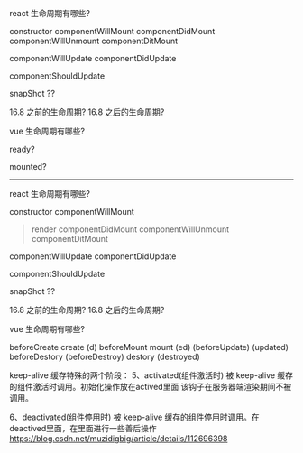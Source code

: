 react 生命周期有哪些?

constructor
componentWillMount
componentDidMount
componentWillUnmount
componentDitMount

componentWillUpdate
componentDidUpdate

componentShouldUpdate

snapShot ??

16.8 之前的生命周期?
16.8 之后的生命周期?



vue 生命周期有哪些?

ready?

mounted?


------


react 生命周期有哪些?

constructor
componentWillMount
> render
componentDidMount
componentWillUnmount
componentDitMount

componentWillUpdate
componentDidUpdate

componentShouldUpdate

snapShot ??

16.8 之前的生命周期?
16.8 之后的生命周期?



vue 生命周期有哪些?

beforeCreate
create (d)
beforeMount
mount (ed)
(beforeUpdate)
(updated)
beforeDestory (beforeDestroy)
destory (destroyed)




keep-alive 缓存特殊的两个阶段：
5、activated(组件激活时)
被 keep-alive 缓存的组件激活时调用。初始化操作放在actived里面
该钩子在服务器端渲染期间不被调用。

6、deactivated(组件停用时)
被 keep-alive 缓存的组件停用时调用。在deactived里面，在里面进行一些善后操作
https://blog.csdn.net/muzidigbig/article/details/112696398